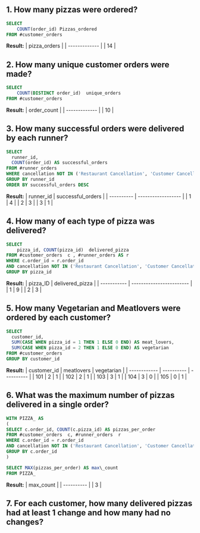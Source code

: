 ## 1. How many pizzas were ordered?
```sql
SELECT 
	COUNT(order_id) Pizzas_ordered
FROM #customer_orders
```
**Result:**
| pizza\_orders |
| ------------- |
| 14            |

## 2. How many unique customer orders were made?
```sql 
SELECT 
	COUNT(DISTINCT order_id)  unique_orders
FROM #customer_orders
```
**Result:**
| order\_count  |
| ------------- |
| 10            |

## 3. How many successful orders were delivered by each runner?
```sql
SELECT
  runner_id,
  COUNT(order_id) AS successful_orders
FROM #runner_orders
WHERE cancellation NOT IN ('Restaurant Cancellation', 'Customer Cancellation')
GROUP BY runner_id
ORDER BY successful_orders DESC
```
**Result:**
| runner\_id | successful\_orders |
| ---------- | ------------------ |
| 1          | 4                  |
| 2          | 3                  |
| 3          | 1                  |

## 4. How many of each type of pizza was delivered?
```sql
SELECT
	pizza_id, COUNT(pizza_id)  delivered_pizza
FROM #customer_orders  c , #runner_orders AS r
WHERE c.order_id = r.order_id
AND cancellation NOT IN ('Restaurant Cancellation', 'Customer Cancellation')
GROUP BY pizza_id
```
 **Result:**
|  pizza\_ID  | delivered\_pizza         |
| ----------- | ------------------------ |
| 1           | 9                        |
| 2           | 3                        |

## 5. How many Vegetarian and Meatlovers were ordered by each customer?

```sql
SELECT
  customer_id,
  SUM(CASE WHEN pizza_id = 1 THEN 1 ELSE 0 END) AS meat_lovers,
  SUM(CASE WHEN pizza_id = 2 THEN 1 ELSE 0 END) AS vegetarian
FROM #customer_orders
GROUP BY customer_id
```
  **Result:**
  | customer\_id | meatlovers | vegetarian |
| ------------ | ---------- | ---------- |
| 101          | 2          | 1          |
| 102          | 2          | 1          |
| 103          | 3          | 1          |
| 104          | 3          | 0          |
| 105          | 0          | 1          |

## 6. What was the maximum number of pizzas delivered in a single order?
```sql
WITH PIZZA_ AS
(
SELECT c.order_id, COUNT(c.pizza_id) AS pizzas_per_order
FROM #customer_orders  c, #runner_orders  r
WHERE c.order_id = r.order_id
AND cancellation NOT IN ('Restaurant Cancellation', 'Customer Cancellation')
GROUP BY c.order_id
)

SELECT MAX(pizzas_per_order) AS max\_count
FROM PIZZA_
```
  **Result:**
| max\_count |
| ---------- |
| 3          |

## 7. For each customer, how many delivered pizzas had at least 1 change and how many had no changes?
```sql
```


```sql
```


```sql
```

```sql
```

